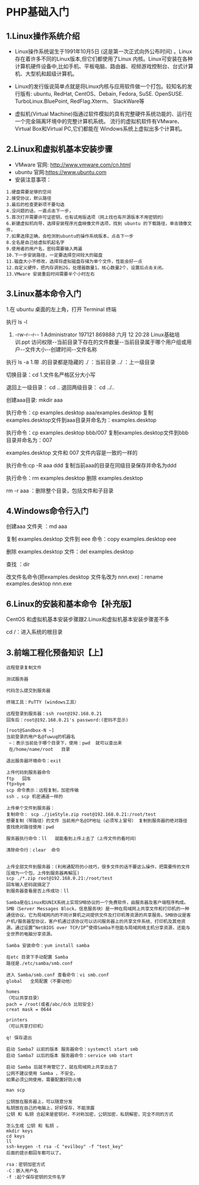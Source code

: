 # PHP基础入门
## 1.Linux操作系统介绍

- Linux操作系统诞生于1991年10月5日 (这是第一次正式向外公布时间) 。Linux存在着许多不同的Linux版本,但它们都使用了Linux
内核。Linux可安装在各种计算机硬件设备中,比如手机、平板电脑、路由器、视频游戏控制台、台式计算机、大型机和超级计算机。

- Linux的发行版说简单点就是将Linux内核与应用软件做一个打包。较知名的发行版有: ubuntu, RedHat, CentOS、Debain,
Fedora, SuSE. OpenSUSE. TurboLinux.BluePoint, RedFlag.Xterm、 SlackWare等

- 虚拟机(Virtual Machine)指通过软件模拟的具有完整硬件系统功能的、运行在一个完金隔离环境中的完整计算机系统。
流行的虚拟机软件有VMware、 Virtual Box和Virtual PC,它们都能在 Windows系统上虚拟出多个计算机。



## 2.Linux和虚拟机基本安装步骤
- VMware 官网: http://www.vmware.com/cn.html
- ubuntu 官网:https://www.ubuntu.com
- 安装注意事项：
```
1.硬盘需要足够的空间
2.接受协议，默认路径
3.最后的检查更新项不要勾选
4.没问题的话，一直点击下一步，
5.首次打开需要许可证密钥，也有试用版选项（网上找也有开源版本不用密钥的）
6.新建虚拟机向导，选择安装程序光盘映像文件选项，找到 ubuntu 的下载路径，单击镜像文件，
7.如果选择正确，会检测到ubuntu的操作系统版本，点击下一步
8.全名是自己给虚拟机起名字
9.使用者的用户名，密码需要输入两遍
10.下一步安装路径，一定要选择空间较大的磁盘
11.磁盘大小不修改，选择将虚拟磁盘存储为单个文件，性能会好一点
12.自定义硬件，把内存调到2G，处理器数量1，核心数量2个，设置后点击关闭。
13.VMware 安装重启时间需要半个小时左右
```
## 3.Linux基本命令入门
1.在 ubuntu 桌面的左上角，打开 Terminal 终端

执行 ls -l
1. -rw-r--r-- 1 Administrator 197121 869888 六月 12 20:28  Linux基础培训.ppt
访问权限--当前目录下存在的文件数量--当前目录属于哪个用户组或用户--文件大小--创建时间--文件名称


执行 ls -a
1.带 .的目录都是隐藏的
 ./   ：当前目录
 ../  ：上一级目录


切换目录：cd
1.文件名严格区分大小写

退回上一级目录： cd ..
退回两级目录： cd ../..



创建aaa目录: mkdir aaa

执行命令：cp examples.desktop aaa/examples.desktop
复制examples.desktop文件到aaa目录并命名为：examples.desktop

执行命令：cp examples.desktop bbb/007
复制examples.desktop文件到bbb目录并命名为：007

examples.desktop 文件和 007 文件内容是一致的一样的

执行命令:cp -R aaa ddd
复制当前aaa的目录在同级目录保存并命名为ddd


执行命令：rm examples.desktop
删除 examples.desktop

rm -r aaa ：删除整个目录，包括文件和子目录


## 4.Windows命令行入门

创建aaa 文件夹 ：md aaa

复制 examples.desktop 文件到 eee 命令：copy examples.desktop eee

删除 examples.desktop 文件：del examples.desktop 

查找 ：dir

改文件名命令(把examples.desktop 文件名改为 nnn.exe)：rename examples.desktop nnn.exe


## 6.Linux的安装和基本命令【补充版】

 CentOS 和虚拟机基本安装步骤跟2.Linux和虚拟机基本安装步骤差不多

cd /：进入系统的根目录






## 3.前端工程化预备知识【上】
```
远程登录复制文件

测试服务器

代码怎么提交到服务器

终端工具：PuTTY (windows工具）

远程登录到服务器：ssh root@192.168.0.21
回车后：root@192.168.0.21's password:(密码不显示)

[root@Sandbox-N ~]
当前登录的用户名@fuwuq的机器名
 ~：表示当前处于哪个目录下，使用：pwd  就可以查出来
 在/home/name/root   目录

退出服务器环境命令：exit

上传代码到服务器命令
ftp   回车
ftp>bye
scp 命令表示：远程复制，加密传输
ssh 、scp 机密通道一样的

上传单个文件到服务器：
复制命令： scp ./jieStyle.zip root@192.168.0.21:/root/test
想要复制（带路径）的文件 当前用户名@IP地址（必须写上冒号） 复制到服务器的绝对路径 
查找绝对路径使用：pwd

服务器执行命令：ll   就能看到上传上去了（上传文件的看时间）

清除命令行：clear  命令


上传全部文件到服务器：(利用通配符的小技巧，很多文件的话不要这么操作，把需要传的文件压缩为一个包，上传到服务器再解压)
scp ./*.zip root@192.168.0.21:/root/test  
回车输入密码就搞定了
到服务器查看是否上传成功：ll

Samba是在Linux和UNIX系统上实现SMB协议的一个免费软件，由服务器及客户端程序构成。SMB（Server Messages Block，信息服务块）是一种在局域网上共享文件和打印机的一种通信协议，它为局域网内的不同计算机之间提供文件及打印机等资源的共享服务。SMB协议是客户机/服务器型协议，客户机通过该协议可以访问服务器上的共享文件系统、打印机及其他资源。通过设置“NetBIOS over TCP/IP”使得Samba不但能与局域网络主机分享资源，还能与全世界的电脑分享资源。

Samba 安装命令：yum install samba

在etc 目录下手动配置 Samba
路径是./etc/samba/smb.conf

进入 Samba/smb.conf 查看命令：vi smb.conf
global   全局配置（不要动他）

homes
（可以共享目录）
pach = /root(或者/abc/dcb 比较安全)
creat mask = 0644

printers
（可以共享打印机）

q! 保存退出

启动 Samba7 以前的版本 服务器命令：systemctl start smb
启动 Samba7 以后的版本 服务器命令：service smb start

启动 Samba 后就不用管它了，就在局域网上共享出去了
公网不建议使用 Samba ，不安全。
如果必须公网使用，需要配置好防火墙

```
```
man scp

公钥放在服务器上，可以随意分发
私钥放在自己的电脑上，好好保存，不能泄露
公钥 和 私钥 合起来是密钥对，不对称加密，公钥加密，私钥解密，完全不同的方式

怎么生成 公钥 和 私钥 。
mkdir keys
cd keys
ll
ssh-keygen -t rsa -C "evilboy" -f "test_key"
后面的提示都回车都可以了。

rsa：密钥加密方式
-C：嵌入用户名
-f :起个保存密钥的文件名字







```
















